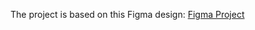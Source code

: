 The project is based on this Figma design: [Figma Project](https://www.figma.com/community/file/1293910475100399964)
